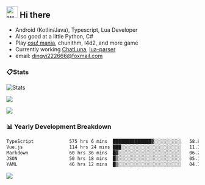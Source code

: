 ## <img alt="wave" src="https://raw.githubusercontent.com/MartinHeinz/MartinHeinz/master/wave.gif" width="30px"> Hi there

- Android (Kotlin/Java), Typescript, Lua Developer
- Also good at a little Python, C#
- Play [osu! mania](https://osu.ppy.sh/users/29808669), chunithm, l4d2, and more game
- Currently working [ChatLuna](https://github.com/ChatLunaLab), [lua-parser](https://github.com/dingyi222666/lua-parser)
- email: [dingyi222666@foxmail.com](mailto:dingyi222666@foxmail.com)

### 📋Stats

![Stats](https://github-readme-stats.vercel.app/api?username=dingyi222666&show_icons=true&icon_color=47A69E&title_color=47A69E&count_private=true)    

![](https://api.githubtrends.io/user/svg/dingyi222666/langs?time_range=one_year&include_private=True&loc_metric=changed&theme=classic)

![](http://github-profile-summary-cards.vercel.app/api/cards/productive-time?username=dingyi222666&theme=nord_dark&utcOffset=8)

### 📊 Yearly Development Breakdown

<!--START_SECTION:waka-->

```txt
TypeScript             575 hrs 6 mins  ██████████████▓░░░░░░░░░░   58.86 %
Vue.js                 114 hrs 24 mins ███░░░░░░░░░░░░░░░░░░░░░░   11.71 %
Markdown               60 hrs 36 mins  █▓░░░░░░░░░░░░░░░░░░░░░░░   06.20 %
JSON                   50 hrs 18 mins  █▒░░░░░░░░░░░░░░░░░░░░░░░   05.15 %
YAML                   46 hrs 12 mins  █▒░░░░░░░░░░░░░░░░░░░░░░░   04.73 %
```

<!--END_SECTION:waka-->

![](https://komarev.com/ghpvc/?username=dingyi222666)
